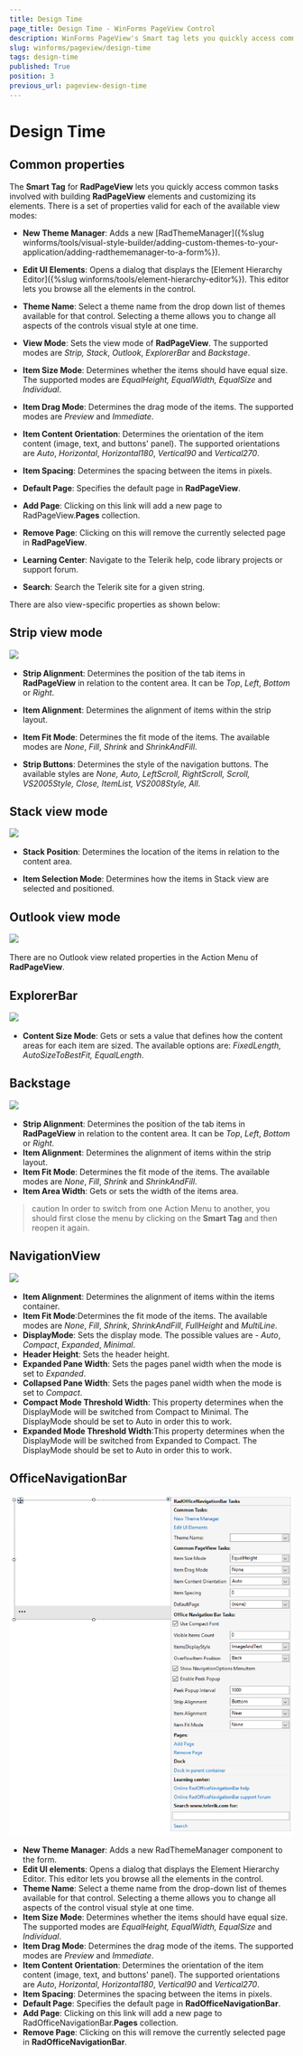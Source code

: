 ```yaml
---
title: Design Time
page_title: Design Time - WinForms PageView Control
description: WinForms PageView's Smart tag lets you quickly access common tasks involved with building RadPageView elements and customizing its elements.
slug: winforms/pageview/design-time
tags: design-time
published: True
position: 3
previous_url: pageview-design-time
---
```


# Design Time

## Common properties

The **Smart Tag** for **RadPageView** lets you quickly access common tasks involved with building **RadPageView** elements and customizing its elements. There is a set of properties valid for each of the available view modes:

* __New Theme Manager__: Adds a new [RadThemeManager]({%slug winforms/tools/visual-style-builder/adding-custom-themes-to-your-application/adding-radthememanager-to-a-form%}).

* __Edit UI Elements__: Opens a dialog that displays the [Element Hierarchy Editor]({%slug winforms/tools/element-hierarchy-editor%}). This editor lets you browse all the elements in the control.

* __Theme Name__: Select a theme name from the drop down list of themes available for that control. Selecting a theme allows you to change all aspects of the controls visual style at one time.

* __View Mode__: Sets the view mode of **RadPageView**. The supported modes are *Strip, Stack*, *Outlook*, *ExplorerBar* and *Backstage*.

* __Item Size Mode__: Determines whether the items should have equal size. The supported modes are *EqualHeight, EqualWidth, EqualSize* and *Individual*.

* __Item Drag Mode__: Determines the drag mode of the items. The supported modes are *Preview* and *Immediate*.

* __Item Content Orientation__: Determines the orientation of the item content (image, text, and buttons' panel). The supported orientations are *Auto*, *Horizontal*, *Horizontal180*, *Vertical90* and *Vertical270*.

* __Item Spacing__: Determines the spacing between the items in pixels.

* __Default Page__: Specifies the default page in **RadPageView**.

* __Add Page__: Clicking on this link will add a new page to RadPageView.**Pages** collection.

* __Remove Page__: Clicking on this will remove the currently selected page in **RadPageView**.

* __Learning Center__: Navigate to the Telerik help, code library projects or support forum.

* __Search__: Search the Telerik site for a given string.       

There are also view-specific properties as shown below:

## Strip view mode

![](images/pageview-design-time001.png)

* __Strip Alignment__: Determines the position of the tab items in **RadPageView** in relation to the content area. It can be *Top*, *Left*, *Bottom* or *Right*.

* __Item Alignment__: Determines the alignment of items within the strip layout.

* __Item Fit Mode__: Determines the fit mode of the items. The available modes are *None*, *Fill*, *Shrink* and *ShrinkAndFill*.

* __Strip Buttons__: Determines the style of the navigation buttons. The available styles are *None, Auto, LeftScroll, RightScroll, Scroll, VS2005Style, Close, ItemList, VS2008Style, All*.

## Stack view mode

![](images/pageview-design-time002.png)

* __Stack Position__: Determines the location of the items in relation to the content area.
          

* __Item Selection Mode__: Determines how the items in Stack view are selected and positioned.

## Outlook view mode

![](images/pageview-design-time003.png)

There are no Outlook view related properties in the Action Menu of **RadPageView**.

## ExplorerBar

![](images/pageview-design-time004.png)

* **Content Size Mode**: Gets or sets a value that defines how the content areas for each item are sized. The available options are: *FixedLength, AutoSizeToBestFit, EqualLength*.

## Backstage

![](images/pageview-design-time005.png)

* __Strip Alignment__: Determines the position of the tab items in **RadPageView** in relation to the content area. It can be *Top*, *Left*, *Bottom* or *Right*.
* __Item Alignment__: Determines the alignment of items within the strip layout.
* __Item Fit Mode__: Determines the fit mode of the items. The available modes are *None*, *Fill*, *Shrink* and *ShrinkAndFill*.
* __Item Area Width__: Gets or sets the width of the items area.

>caution In order to switch from one Action Menu to another, you should first close the menu by clicking on the **Smart Tag** and then reopen it again.
>

## NavigationView

![](images/pageview-design-time006.png)

* __Item Alignment__: Determines the alignment of items within the items container.
* __Item Fit Mode__:Determines the fit mode of the items. The available modes are *None*, *Fill*, *Shrink*, *ShrinkAndFill*, *FullHeight* and *MultiLine*.
* __DisplayMode__: Sets the display mode. The possible values are - *Auto*, *Compact*, *Expanded*, *Minimal*.
* __Header Height__: Sets the header height.
* __Expanded Pane Width__: Sets the pages panel width when the mode is set to *Expanded*.
* __Collapsed Pane Width__: Sets the pages panel width when the mode is set to *Compact*.
* __Compact Mode Threshold Width__: This property determines when the DisplayMode will be switched from Compact to Minimal. The DisplayMode should be set to Auto in order this to work.
* __Expanded Mode Threshold Width__:This property determines when the DisplayMode will be switched from Expanded to Compact. The DisplayMode should be set to Auto in order this to work.

## OfficeNavigationBar

![winforms/officenavigationbar-design-time 001](images/officenavigationbar-design-time001.png) 

* __New Theme Manager__: Adds a new RadThemeManager component to the form.
* __Edit UI elements__: Opens a dialog that displays the Element Hierarchy Editor. This editor lets you browse all the elements in the control.
* __Theme Name__: Select a theme name from the drop-down list of themes available for that control. Selecting a theme allows you to change all aspects of the control visual style at one time.
* __Item Size Mode__: Determines whether the items should have equal size. The supported modes are *EqualHeight, EqualWidth, EqualSize* and *Individual*.
* __Item Drag Mode__: Determines the drag mode of the items. The supported modes are *Preview* and *Immediate*.
* __Item Content Orientation__: Determines the orientation of the item content (image, text, and buttons' panel). The supported orientations are *Auto*, *Horizontal*, *Horizontal180*, *Vertical90* and *Vertical270*.
* __Item Spacing__: Determines the spacing between the items in pixels.
* __Default Page__: Specifies the default page in **RadOfficeNavigationBar**.
* __Add Page__: Clicking on this link will add a new page to RadOfficeNavigationBar.**Pages** collection.
* __Remove Page__: Clicking on this will remove the currently selected page in **RadOfficeNavigationBar**.

